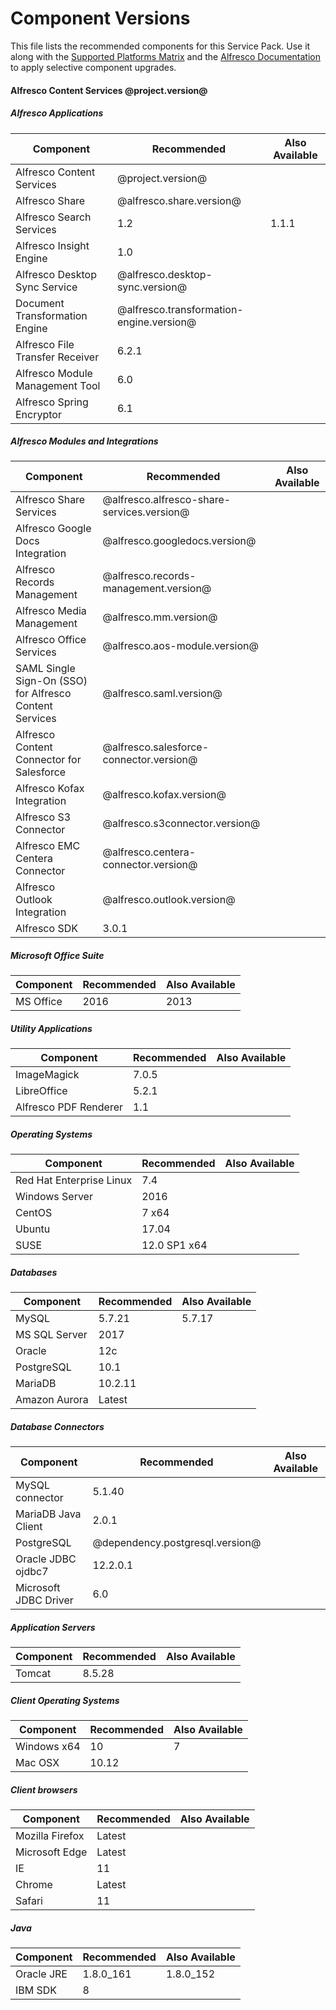 # Component Versions

This file lists the recommended components for this Service Pack. Use it along with the [Supported Platforms Matrix](http://docs.alfresco.com/6.0/concepts/supported-platforms-ACS.html) and the [Alfresco Documentation](https://docs.alfresco.com/6.0/concepts/ch-upgrade.html) to apply selective component upgrades.

#### Alfresco Content Services @project.version@

##### Alfresco Applications
| Component | Recommended | Also Available |
|---|---|---|
| Alfresco Content Services | @project.version@ |
| Alfresco Share | @alfresco.share.version@ |
| Alfresco Search Services | 1.2 | 1.1.1 |
| Alfresco Insight Engine | 1.0 |
| Alfresco Desktop Sync Service | @alfresco.desktop-sync.version@ |
| Document Transformation Engine | @alfresco.transformation-engine.version@ |
| Alfresco File Transfer Receiver | 6.2.1 |
| Alfresco Module Management Tool | 6.0 |
| Alfresco Spring Encryptor | 6.1 |

##### Alfresco Modules and Integrations
| Component | Recommended | Also Available |
|---|---|---|
| Alfresco Share Services | @alfresco.alfresco-share-services.version@ |
| Alfresco Google Docs Integration | @alfresco.googledocs.version@ |
| Alfresco Records Management | @alfresco.records-management.version@ |
| Alfresco Media Management | @alfresco.mm.version@ |
| Alfresco Office Services | @alfresco.aos-module.version@ |
| SAML Single Sign-On (SSO) for Alfresco Content Services | @alfresco.saml.version@ |
| Alfresco Content Connector for Salesforce | @alfresco.salesforce-connector.version@ |
| Alfresco Kofax Integration | @alfresco.kofax.version@ |
| Alfresco S3 Connector | @alfresco.s3connector.version@ |
| Alfresco EMC Centera Connector | @alfresco.centera-connector.version@ |
| Alfresco Outlook Integration | @alfresco.outlook.version@ |
| Alfresco SDK | 3.0.1 |

##### Microsoft Office Suite
| Component | Recommended | Also Available |
|---|---|---|
| MS Office | 2016 | 2013 |

##### Utility Applications
| Component | Recommended | Also Available |
|---|---|---|
| ImageMagick | 7.0.5 |
| LibreOffice | 5.2.1 |
| Alfresco PDF Renderer | 1.1 |

##### Operating Systems
| Component | Recommended | Also Available |
|---|---|---|
| Red Hat Enterprise Linux | 7.4 |
| Windows Server | 2016 |
| CentOS | 7 x64 |
| Ubuntu | 17.04 |
| SUSE | 12.0 SP1 x64 |

##### Databases
| Component | Recommended | Also Available |
|---|---|---|
| MySQL | 5.7.21 | 5.7.17 |
| MS SQL Server | 2017 |
| Oracle | 12c  |
| PostgreSQL | 10.1 |
| MariaDB | 10.2.11 |
| Amazon Aurora | Latest |

##### Database Connectors
| Component | Recommended | Also Available |
|---|---|---|
| MySQL connector | 5.1.40 |
| MariaDB Java Client | 2.0.1 |
| PostgreSQL | @dependency.postgresql.version@ |
| Oracle JDBC ojdbc7 | 12.2.0.1 |
| Microsoft JDBC Driver | 6.0 |

##### Application Servers
| Component | Recommended | Also Available |
|---|---|---|
| Tomcat | 8.5.28 |

##### Client Operating Systems
| Component | Recommended | Also Available |
|---|---|---|
| Windows x64 | 10 | 7 |
| Mac OSX | 10.12 |

##### Client browsers
| Component | Recommended | Also Available |
|---|---|---|
| Mozilla Firefox | Latest |
| Microsoft Edge | Latest |
| IE | 11 |
| Chrome | Latest |
| Safari | 11 |

##### Java
| Component | Recommended | Also Available |
|---|---|---|
| Oracle JRE | 1.8.0_161 | 1.8.0_152 |
| IBM SDK | 8 |
